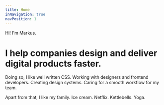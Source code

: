 ```yaml
---
title: Home
inNavigation: true
navPosition: 1
---
```


<p class="standout">Hi! I'm Markus.</p>

# I help companies design and deliver digital products faster.

Doing so, I like well written CSS. Working with designers and frontend developers. Creating design systems. Caring for a smooth workflow for my team.

Apart from that, I like my family. Ice cream. Netflix. Kettlebells. Yoga.
